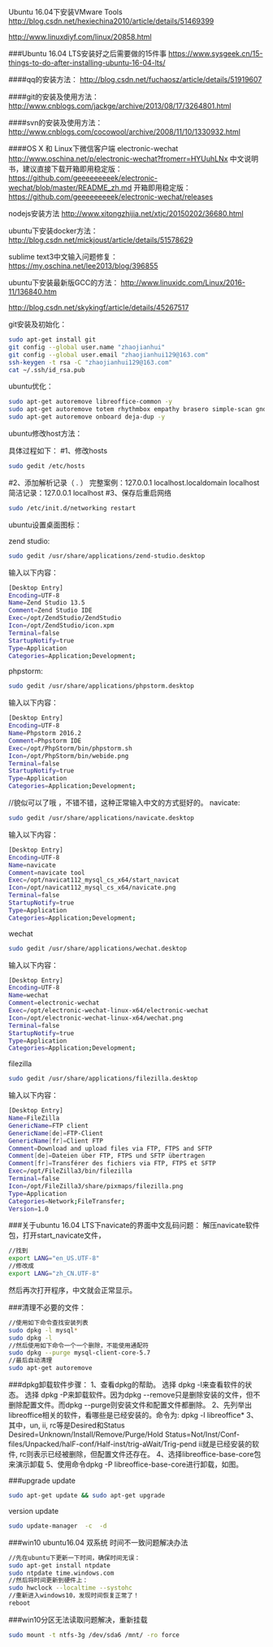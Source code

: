 Ubuntu 16.04下安装VMware Tools
http://blog.csdn.net/hexiechina2010/article/details/51469399

http://www.linuxdiyf.com/linux/20858.html

###Ubuntu 16.04 LTS安装好之后需要做的15件事
https://www.sysgeek.cn/15-things-to-do-after-installing-ubuntu-16-04-lts/

####qq的安装方法：
http://blog.csdn.net/fuchaosz/article/details/51919607

####git的安装及使用方法：
http://www.cnblogs.com/jackge/archive/2013/08/17/3264801.html

####svn的安装及使用方法：
http://www.cnblogs.com/cocowool/archive/2008/11/10/1330932.html

####OS X 和 Linux下微信客户端 electronic-wechat
http://www.oschina.net/p/electronic-wechat?fromerr=HYUuhLNx
中文说明书，建议直接下载开箱即用稳定版：
https://github.com/geeeeeeeeek/electronic-wechat/blob/master/README_zh.md
开箱即用稳定版：
https://github.com/geeeeeeeeek/electronic-wechat/releases

nodejs安装方法
http://www.xitongzhijia.net/xtjc/20150202/36680.html

ubuntu下安装docker方法：
http://blog.csdn.net/mickjoust/article/details/51578629

sublime text3中文输入问题修复：
https://my.oschina.net/lee2013/blog/396855

ubuntu下安装最新版GCC的方法：
http://www.linuxidc.com/Linux/2016-11/136840.htm

http://blog.csdn.net/skykingf/article/details/45267517

git安装及初始化：
```sh
sudo apt-get install git
git config --global user.name "zhaojianhui"
git config --global user.email "zhaojianhui129@163.com"
ssh-keygen -t rsa -C "zhaojianhui129@163.com"
cat ~/.ssh/id_rsa.pub
```
ubuntu优化：
```sh
sudo apt-get autoremove libreoffice-common -y
sudo apt-get autoremove totem rhythmbox empathy brasero simple-scan gnome-mahjongg aisleriot gnome-mines cheese transmission-common gnome-orca webbrowser-app gnome-sudoku landscape-client-ui-install -y
sudo apt-get autoremove onboard deja-dup -y
```


ubuntu修改host方法：

具体过程如下：
#1、修改hosts
```sh
sudo gedit /etc/hosts
```
#2、添加解析记录（ . ）
完整案例：127.0.0.1 localhost.localdomain localhost
简洁记录：127.0.0.1 localhost
#3、保存后重启网络
```sh
sudo /etc/init.d/networking restart
```


ubuntu设置桌面图标：

zend studio:
```sh
sudo gedit /usr/share/applications/zend-studio.desktop
```

输入以下内容：
```sh
[Desktop Entry]
Encoding=UTF-8
Name=Zend Studio 13.5
Comment=Zend Studio IDE
Exec=/opt/ZendStudio/ZendStudio
Icon=/opt/ZendStudio/icon.xpm
Terminal=false
StartupNotify=true
Type=Application
Categories=Application;Development;
```

phpstorm:
```sh
sudo gedit /usr/share/applications/phpstorm.desktop
```
输入以下内容：
```sh
[Desktop Entry]
Encoding=UTF-8
Name=Phpstorm 2016.2
Comment=Phpstorm IDE
Exec=/opt/PhpStorm/bin/phpstorm.sh
Icon=/opt/PhpStorm/bin/webide.png
Terminal=false
StartupNotify=true
Type=Application
Categories=Application;Development;
```

//貌似可以了哦 ，不错不错，这种正常输入中文的方式挺好的。
navicate:
```sh
sudo gedit /usr/share/applications/navicate.desktop
```
输入以下内容：
```sh
[Desktop Entry]
Encoding=UTF-8
Name=navicate
Comment=navicate tool
Exec=/opt/navicat112_mysql_cs_x64/start_navicat
Icon=/opt/navicat112_mysql_cs_x64/navicate.png
Terminal=false
StartupNotify=true
Type=Application
Categories=Application;Development;
```

wechat
```sh
sudo gedit /usr/share/applications/wechat.desktop
```
输入以下内容：
```sh
[Desktop Entry]
Encoding=UTF-8
Name=wechat
Comment=electronic-wechat
Exec=/opt/electronic-wechat-linux-x64/electronic-wechat
Icon=/opt/electronic-wechat-linux-x64/wechat.png
Terminal=false
StartupNotify=true
Type=Application
Categories=Application;Development;
```

filezilla
```sh
sudo gedit /usr/share/applications/filezilla.desktop
```
输入以下内容：
```sh
[Desktop Entry]
Name=FileZilla
GenericName=FTP client
GenericName[de]=FTP-Client
GenericName[fr]=Client FTP
Comment=Download and upload files via FTP, FTPS and SFTP
Comment[de]=Dateien über FTP, FTPS und SFTP übertragen
Comment[fr]=Transférer des fichiers via FTP, FTPS et SFTP
Exec=/opt/FileZilla3/bin/filezilla
Terminal=false
Icon=/opt/FileZilla3/share/pixmaps/filezilla.png
Type=Application
Categories=Network;FileTransfer;
Version=1.0
```

###关于ubuntu 16.04 LTS下navicate的界面中文乱码问题：
解压navicate软件包，打开start_navicate文件，
```sh
//找到
export LANG="en_US.UTF-8"
//修改成
export LANG="zh_CN.UTF-8"
```
然后再次打开程序，中文就会正常显示。


###清理不必要的文件：
```sh
//使用如下命令查找安装列表
sudo dpkg -l mysql*
sudo dpkg -l
//然后使用如下命令一个一个删除，不能使用通配符
sudo dpkg --purge mysql-client-core-5.7
//最后自动清理
sudo apt-get autoremove
```


###dpkg卸载软件步骤：
1、查看dpkg的帮助。
选择 dpkg -l来查看软件的状态。
选择 dpkg -P来卸载软件。因为dpkg --remove只是删除安装的文件，但不删除配置文件。而dpkg --purge则安装文件和配置文件都删除。
2、先列举出libreoffice相关的软件，看哪些是已经安装的。命令为: dpkg -l libreoffice*
3、其中，un, ii, rc等是Desired和Status
Desired=Unknown/Install/Remove/Purge/Hold
Status=Not/Inst/Conf-files/Unpacked/halF-conf/Half-inst/trig-aWait/Trig-pend
ii就是已经安装的软件, rc则表示已经被删除，但配置文件还存在。
4、选择libreoffice-base-core包来演示卸载
5、使用命令dpkg -P libreoffice-base-core进行卸载，如图。


###upgrade
update
```sh
sudo apt-get update && sudo apt-get upgrade
```

version update
```sh
sudo update-manager  -c  -d 
```

###win10 ubuntu16.04 双系统 时间不一致问题解决办法
```sh
//先在ubuntu下更新一下时间，确保时间无误：
sudo apt-get install ntpdate
sudo ntpdate time.windows.com
//然后将时间更新到硬件上：
sudo hwclock --localtime --systohc
//重新进入windows10，发现时间恢复正常了！
reboot
```

###win10分区无法读取问题解决，重新挂载
```sh
sudo mount -t ntfs-3g /dev/sda6 /mnt/ -ro force
```